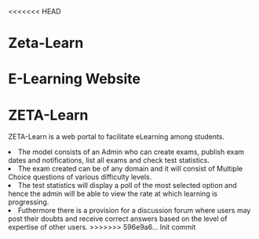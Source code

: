 <<<<<<< HEAD
# Zeta-Learn
E-Learning Website
=======
# ZETA-Learn
ZETA-Learn is a web portal to facilitate eLearning among students.<br>
<li>The model consists of an Admin who can create exams, publish exam dates and notifications, list all exams and check test statistics.<br>
<li>The exam created can be of any domain and it will consist of Multiple Choice questions of various difficulty levels.<br>
<li>The test statistics will display a poll of the most selected option and hence the admin will be able to view the rate at which learning is progressing.
<li>Futhermore there is a provision for a discussion forum where users may post their doubts and receive correct answers based on the level of expertise of other users.
>>>>>>> 596e9a6... Init commit
